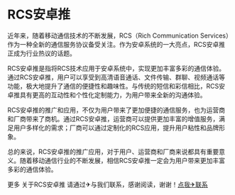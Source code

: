 # RCS安卓推

近年来，随着移动通信技术的不断发展，RCS（Rich Communication Services）作为一种全新的通信服务协议备受关注。作为安卓系统的一大亮点，RCS安卓推正成为行业热议的话题。

RCS安卓推是指将RCS技术应用于安卓系统中，实现更加丰富多彩的通信体验。通过RCS安卓推，用户可以享受到高清语音通话、文件传输、群聊、视频通话等功能，极大地提升了通信的便捷性和趣味性。与传统的短信和彩信相比，RCS安卓推具有更高的互动性和个性化定制能力，为用户带来全新的沟通体验。

RCS安卓推的推广和应用，不仅为用户带来了更加便捷的通信服务，也为运营商和厂商带来了商机。通过RCS安卓推，运营商可以提供更加丰富的增值服务，满足用户多样化的需求；厂商可以通过定制化的RCS应用，提升用户粘性和品牌形象。

总的来说，RCS安卓推的推广应用，对于用户、运营商和厂商来说都具有重要意义。随着移动通信行业的不断发展，相信RCS安卓推一定会为用户带来更加丰富多彩的通信体验。

更多 关于RCS安卓推 请通过✈与我们联系，感谢阅读，谢谢！[点我✈联系](https://ads.k02.cc)